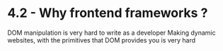 # 4.2 - Why frontend frameworks ?

DOM manipulation is very hard to write as a developer
Making dynamic websites, with the primitives that DOM provides you is very hard